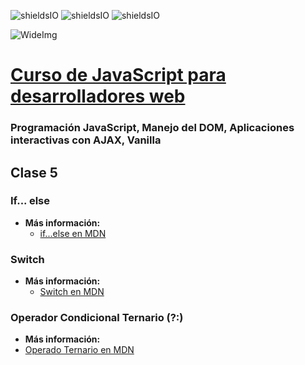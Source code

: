 ![shieldsIO](https://img.shields.io/github/issues/Fictizia/Curso-JS-para-desarrolladores-web_ed10.svg)
![shieldsIO](https://img.shields.io/github/forks/Fictizia/Curso-JS-para-desarrolladores-web_ed10.svg)
![shieldsIO](https://img.shields.io/github/stars/Fictizia/Curso-JS-para-desarrolladores-web_ed10.svg)

![WideImg](http://fictizia.com/img/github/Fictizia-plan-estudios-github.jpg)

# [Curso de JavaScript para desarrolladores web](https://fictizia.com/formacion/curso-javascript)
### Programación JavaScript, Manejo del DOM, Aplicaciones interactivas con AJAX, Vanilla

## Clase 5

### If... else

- **Más información:**
  - [if...else en MDN](https://developer.mozilla.org/es/docs/Web/JavaScript/Referencia/Sentencias/if...else)

### Switch

- **Más información:**
  - [Switch en MDN](https://developer.mozilla.org/es/docs/Web/JavaScript/Referencia/Sentencias/switch)

### Operador Condicional Ternario (?:)

- **Más información:**
 - [Operado Ternario en MDN](https://developer.mozilla.org/es/docs/Web/JavaScript/Referencia/Operadores/Conditional_Operator)
